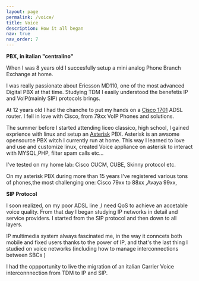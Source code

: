 ```yaml
---
layout: page
permalink: /voice/
title: Voice
description: How it all began
nav: true
nav_order: 7
---
```


**PBX, in italian "centralino"**

When I was 8 years old I succesfully setup a mini analog Phone Branch Exchange at home.

I was really passionate about Ericsson MD110, one of the most advanced Digital PBX at that time. Studying TDM I easily understood the benefetis  IP and VoIP(mainly SIP) protocols brings.

At 12 years old I had the chanche to put my hands on a [Cisco 1701](https://www.cisco.com/c/en/us/obsolete/routers/cisco-1701-adsl-security-access-router.html) ADSL router. 
I fell in love with Cisco, from 79xx VoIP Phones and solutions.

The summer before I started attending liceo classico, high school, I gained exprience with linux and setup an [Asterisk](https://www.asterisk.org) PBX.
Asterisk is an awsome opensource PBX witch I currently run at home.
This way I learned to love and use and customize linux, created Voice appliance on asterisk to interact with MYSQL,PHP, filter spam calls etc... 

I've tested on my home lab: Cisco CUCM, CUBE, Skinny protocol etc.

On my asterisk PBX during more than 15 years I've registered various tons of phones,the most challenging one: Cisco 79xx to 88xx ,Avaya 99xx,



**SIP Protocol**

I soon realized, on my poor ADSL line ,I need QoS  to achieve an accetable voice quality. 
From that day I began studying IP networks in detail and service providers. I started from the SIP protocol and then down to all layers.

IP multimedia system always fascinated me, in the way it conncets both mobile and fixed users thanks to the power of IP, and that's the last thing I studied on voice networks (including how to manage interconnections between SBCs )

I had the oppportunity to live the migration of an italian Carrier Voice interconnnection from TDM to IP and SIP. 


